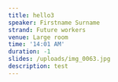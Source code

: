 ```yaml
---
title: hello3
speaker: Firstname Surname
strand: Future workers
venue: Large room
time: '14:01 AM'
duration: -1
slides: /uploads/img_0063.jpg
description: test
---
```



